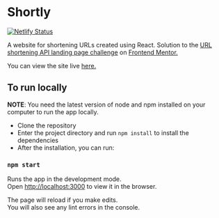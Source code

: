 # Shortly

[![Netlify Status](https://api.netlify.com/api/v1/badges/fdc64da0-94c7-4a69-994c-dc2e15c23c4d/deploy-status)](https://app.netlify.com/sites/shorten-url/deploys)

A website for shortening URLs created using React. Solution to the [URL shortening API landing page challenge](https://www.frontendmentor.io/challenges/url-shortening-api-landing-page-2ce3ob-G) on [Frontend Mentor.](https://www.frontendmentor.io)

You can view the site live [here.](https://shorten-url.netlify.com)

## To run locally

**NOTE**: You need the latest version of node and npm installed on your computer to run the app locally. 

* Clone the repository
* Enter the project directory and run `npm install` to install the dependencies
* After the installation, you can run:

### `npm start`

Runs the app in the development mode.<br />
Open [http://localhost:3000](http://localhost:3000) to view it in the browser.

The page will reload if you make edits.<br />
You will also see any lint errors in the console.